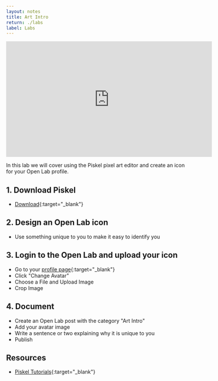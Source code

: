 ```yaml
---
layout: notes
title: Art Intro
return: ./labs
label: Labs
---
```


<iframe width="560" height="315" src="https://www.youtube.com/embed/sLFiYtlCRGs?rel=0" frameborder="0" allowfullscreen></iframe>

In this lab we will cover using the Piskel pixel art editor and create an icon for your Open Lab profile.

## 1. Download Piskel
- [Download](https://www.piskelapp.com/){:target="_blank"}

## 2. Design an Open Lab icon
- Use something unique to you to make it easy to identify you

## 3. Login to the Open Lab and upload your icon
- Go to your [profile page](https://openlab.bmcc.cuny.edu/members/owenroberts/){:target="_blank"}
- Click "Change Avatar"
- Choose a File and Upload Image
- Crop Image

## 4. Document
- Create an Open Lab post with the category "Art Intro"
- Add your avatar image
- Write a sentence or two explaining why it is unique to you
- Publish

## Resources
- [Piskel Tutorials](https://www.youtube.com/playlist?list=PLO3K3VFvlU6Akj3W29_nMLZFnwNOVbAzI){:target="_blank"}